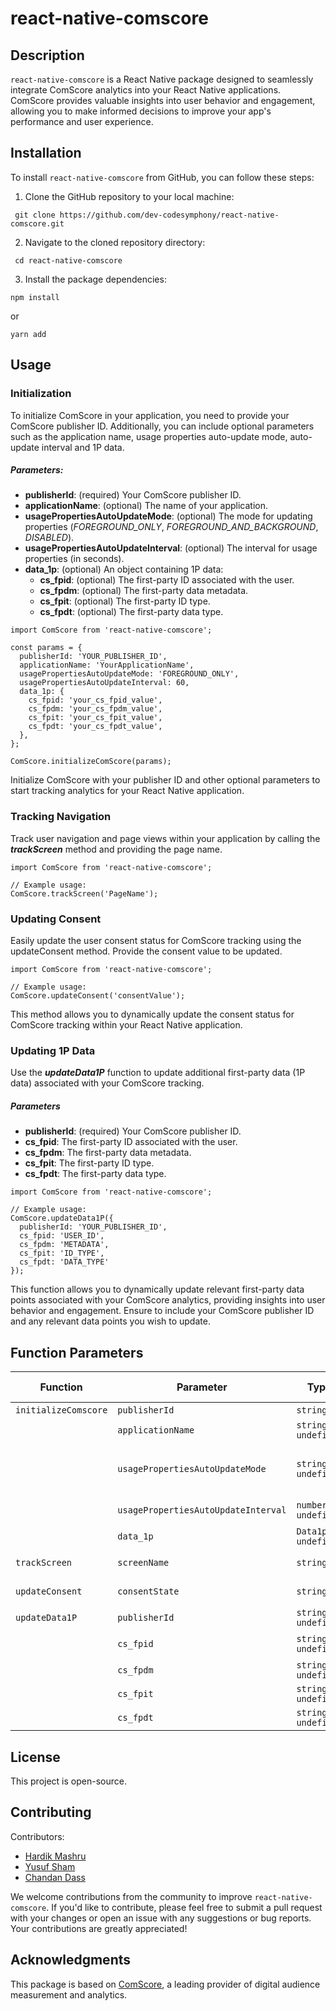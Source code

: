 # react-native-comscore
## Description
`react-native-comscore` is a React Native package designed to seamlessly integrate ComScore analytics into your React Native applications. ComScore provides valuable insights into user behavior and engagement, allowing you to make informed decisions to improve your app's performance and user experience.

## Installation
To install `react-native-comscore` from GitHub, you can follow these steps:
1. Clone the GitHub repository to your local machine:
```
 git clone https://github.com/dev-codesymphony/react-native-comscore.git
``` 
2. Navigate to the cloned repository directory:
```
 cd react-native-comscore
```
3. Install the package dependencies:
```
npm install
``` 
or
```
yarn add
```

## Usage
### Initialization
To initialize ComScore in your application, you need to provide your ComScore publisher ID. Additionally, you can include optional parameters such as the application name, usage properties auto-update mode, auto-update interval and 1P data.
##### Parameters:
- ****publisherId****: (required) Your ComScore publisher ID.
- ****applicationName****: (optional) The name of your application.
- ****usagePropertiesAutoUpdateMode****: (optional) The mode for updating properties (_FOREGROUND_ONLY_, _FOREGROUND_AND_BACKGROUND_, _DISABLED_).
- ****usagePropertiesAutoUpdateInterval****: (optional) The interval for usage properties (in seconds).
- ****data_1p****: (optional) An object containing 1P data:
    - ****cs_fpid****: (optional) The first-party ID associated with the user.
    - ****cs_fpdm****: (optional) The first-party data metadata.
    - ****cs_fpit****: (optional) The first-party ID type.
    - ****cs_fpdt****: (optional) The first-party data type.
```
import ComScore from 'react-native-comscore';

const params = {
  publisherId: 'YOUR_PUBLISHER_ID',
  applicationName: 'YourApplicationName',
  usagePropertiesAutoUpdateMode: 'FOREGROUND_ONLY',
  usagePropertiesAutoUpdateInterval: 60,
  data_1p: {
    cs_fpid: 'your_cs_fpid_value',
    cs_fpdm: 'your_cs_fpdm_value',
    cs_fpit: 'your_cs_fpit_value',
    cs_fpdt: 'your_cs_fpdt_value',
  },
};

ComScore.initializeComScore(params);
``` 
Initialize ComScore with your publisher ID and other optional parameters to start tracking analytics for your React Native application.

### Tracking Navigation
Track user navigation and page views within your application by calling the ***trackScreen*** method and providing the page name.
```
import ComScore from 'react-native-comscore';

// Example usage:
ComScore.trackScreen('PageName');
```

### Updating Consent
Easily update the user consent status for ComScore tracking using the updateConsent method. Provide the consent value to be updated.
```
import ComScore from 'react-native-comscore';

// Example usage:
ComScore.updateConsent('consentValue');
```
This method allows you to dynamically update the consent status for ComScore tracking within your React Native application.

### Updating 1P Data
Use the ***updateData1P*** function to update additional first-party data (1P data) associated with your ComScore tracking.
##### Parameters
- ****publisherId****: (required) Your ComScore publisher ID.
- ****cs_fpid****: The first-party ID associated with the user.
- ****cs_fpdm****: The first-party data metadata.
- ****cs_fpit****: The first-party ID type.
- ****cs_fpdt****: The first-party data type.
```
import ComScore from 'react-native-comscore';

// Example usage:
ComScore.updateData1P({
  publisherId: 'YOUR_PUBLISHER_ID',
  cs_fpid: 'USER_ID',
  cs_fpdm: 'METADATA',
  cs_fpit: 'ID_TYPE',
  cs_fpdt: 'DATA_TYPE'
});
```
This function allows you to dynamically update relevant first-party data points associated with your ComScore analytics, providing insights into user behavior and engagement. Ensure to include your ComScore publisher ID and any relevant data points you wish to update.

## Function Parameters
| Function              | Parameter                             | Type                           | Required      | Default Value | Description                                                                              |
|-----------------------|---------------------------------------|--------------------------------|---------------|---------------|------------------------------------------------------------------------------------------|
| `initializeComscore`  | `publisherId`                         | `string`                       | Yes           | -             | Your ComScore publisher ID.                                                              |
|                       | `applicationName`                    | `string \| undefined`          | No            | `undefined`   | The name of your application.                                                            |
|                       | `usagePropertiesAutoUpdateMode`      | `string \| undefined`          | No            | `undefined`   | The mode for updating usage properties (FOREGROUND_ONLY, FOREGROUND_AND_BACKGROUND, DISABLED).|
|                       | `usagePropertiesAutoUpdateInterval`  | `number \| undefined`          | No            | `undefined`   | The interval for updating usage properties (in seconds).                                  |
|                       | `data_1p`                            | `Data1p \| undefined`          | No            | `undefined`   | An object containing 1P data.                                                             |
| `trackScreen`         | `screenName`                         | `string`                       | Yes           | -             | Tracks the screen with the provided screen name.                                          |
| `updateConsent`       | `consentState`                       | `string`                       | Yes           | -             | Updates the consent state for ComScore tracking.                                          |
| `updateData1P`        | `publisherId`                        | `string \| undefined`          | No            | `undefined`   | Your ComScore publisher ID.                                                              |
|                       | `cs_fpid`                            | `string \| undefined`          | No            | `undefined`   | The first-party ID associated with the user.                                              |
|                       | `cs_fpdm`                            | `string \| undefined`          | No            | `undefined`   | The first-party data metadata.                                                            |
|                       | `cs_fpit`                            | `string \| undefined`          | No            | `undefined`   | The first-party ID type.                                                                  |
|                       | `cs_fpdt`                            | `string \| undefined`          | No            | `undefined`   | The first-party data type.                                                                |



## License
This project is open-source.
## Contributing

Contributors:
- [Hardik Mashru](https://github.com/harrymash2006)
- [Yusuf Sham](https://github.com/yusufsham)
- [Chandan Dass](https://github.com/chandandass)
  
We welcome contributions from the community to improve `react-native-comscore`. If you'd like to contribute, please feel free to submit a pull request with your changes or open an issue with any suggestions or bug reports. Your contributions are greatly appreciated!

## Acknowledgments
This package is based on [ComScore](https://www.comscore.com/), a leading provider of digital audience measurement and analytics.
